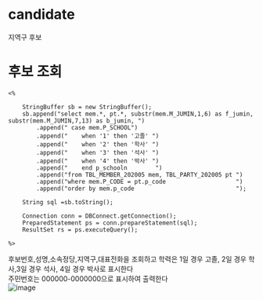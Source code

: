 # candidate
지역구 후보
# 후보 조회
```db
<%

	StringBuffer sb = new StringBuffer();
	sb.append("select mem.*, pt.*, substr(mem.M_JUMIN,1,6) as f_jumin, substr(mem.M_JUMIN,7,13) as b_jumin, ")
		.append(" case mem.P_SCHOOL")
		.append("    when '1' then '고졸' ")
		.append("    when '2' then '학사' ")
		.append("    when '3' then '석사' ")
		.append("    when '4' then '박사' ")
		.append("    end p_schooln        ")
		.append("from TBL_MEMBER_202005 mem, TBL_PARTY_202005 pt ")
		.append("where mem.P_CODE = pt.p_code                    ")
		.append("order by mem.p_code                             ");
	
	String sql =sb.toString();

	Connection conn = DBConnect.getConnection();
   	PreparedStatement ps = conn.prepareStatement(sql);
   	ResultSet rs = ps.executeQuery();
   	
%>
```
후보번호,성명,소속정당,지역구,대표전화을 조회하고 학력은 1일 경우 고졸, 2일 경우 학사,3일 경우 석사, 4일 경우 박사로 표시한다<br>
주민번호는 000000-0000000으로 표시하여 출력한다<br>
![image](https://user-images.githubusercontent.com/102035198/210191869-c4f970fd-c884-4bc3-a3f7-30e9f42daa78.png)<br>
